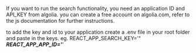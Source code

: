 If you want to run the search functionality, you need an application ID and API_KEY from algolia. you can create a free account on algolia.com, refer to the js documentation for further instructions.

to add the key and id to your application create a .env file in your root folder and paste in the keys.
eg.
REACT_APP_SEARCH_KEY='***'
REACT_APP_APP_ID='***'